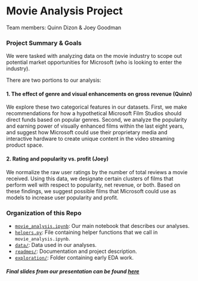 # Movie Analysis Project

Team members: Quinn Dizon & Joey Goodman

### Project Summary & Goals

We were tasked with analyzing data on the movie industry to scope out potential market opportunities for Microsoft (who is looking to enter the industry).

There are two portions to our analysis:

#### 1. The effect of genre and visual enhancements on gross revenue (Quinn)

We explore these two categorical features in our datasets. First, we make recommendations for how a hypothetical Microsoft Film Studios should direct funds based on popular genres. Second, we analyze the popularity and earning power of visually enhanced films within the last eight years, and suggest how Microsoft could use their proprietary media and interactive hardware to create unique content in the video streaming product space.

#### 2. Rating and popularity vs. profit (Joey)

We normalize the raw user ratings by the number of total reviews a movie received. Using this data, we designate certain clusters of films that perform well with respect to popularity, net revenue, or both. Based on these findings, we suggest possible films that Microsoft could use as models to increase user popularity and profit.

### Organization of this Repo

- [`movie_analysis.ipynb`](https://github.com/QED0711/mod_1_project/blob/master/movie_analysis.ipynb): Our main notebook that describes our analyses.
- [`helpers.py`](https://github.com/QED0711/mod_1_project/blob/master/helpers.py): File containing helper functions that we call in `movie_analysis.ipynb`.
- [`data/`](https://github.com/QED0711/mod_1_project/tree/master/data): Data used in our analyses.
- [`readmes/`](https://github.com/QED0711/mod_1_project/tree/master/readmes): Documentation and project description. 
- [`exploration/`](https://github.com/QED0711/mod_1_project/tree/master/exploration): Folder containing early EDA work.

##### Final slides from our presentation can be found <a href="https://docs.google.com/presentation/d/1GSvVB9qBfhOZxeVlyIOpBuVpbENry7TLNLvQVx4VYU8/edit?usp=sharing" target="_blank">here</a>
